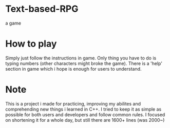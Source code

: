 # Text-based-RPG
a game

# How to play
Simply just follow the instructions in game. Only thing you have to do is typing numbers (other characters might broke the game). There is a 'help' section in game which i hope is enough for users to understand. 

# Note
This is a project i made for practicing, improving my abilites and comprehending new things i learned in C++. I tried to keep it as simple as possible for both users and developers and follow common rules. I focused on shortening it for a whole day, but still there are 1600+ lines (was 2000~)
